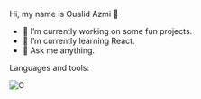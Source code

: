 Hi, my name is Oualid Azmi 👋

- 🔭 I’m currently working on some fun projects.
- 🌱 I’m currently learning React.
- 💬 Ask me anything.

Languages and tools: 

<div>
   <img align="left" alt="C" src=https://github.com/O-Azmi/O-Azmi/assets/156133878/5d7aff46-11af-47c2-8a62-e0e7caac24cb"/>
</div>


